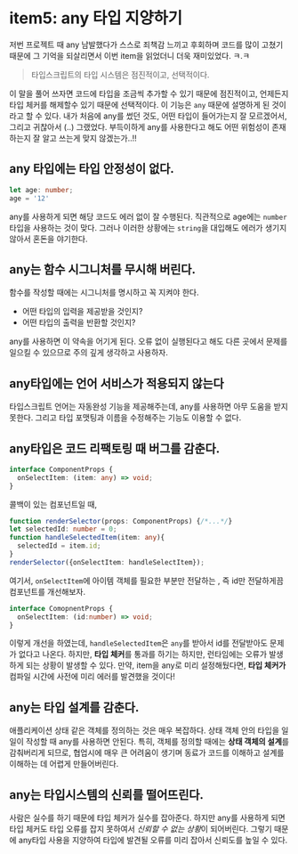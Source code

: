 # item5: any 타입 지양하기
저번 프로젝트 때 any 남발했다가 스스로 죄책감 느끼고 후회하며 코드를 많이 고쳤기 때문에 그 기억을 되살리면서 이번 item을 읽었더니 더욱 재미있었다. ㅋ.ㅋ

>타입스크립트의 타입 시스템은 점진적이고, 선택적이다.

이 말을 풀어 쓰자면 코드에 타입을 조금씩 추가할 수 있기 때문에 점진적이고, 언제든지 타입 체커를 해제할수 있기 때문에 선택적이다. 이 기능은 `any` 때문에 설명하게 된 것이라고 할 수 있다.
내가 처음에 any를 썼던 것도, 어떤 타입이 들어가는지 잘 모르겠어서, 그리고 귀찮아서 (..) 그랬었다.
부득이하게 any를 사용한다고 해도 어떤 위험성이 존재하는지 잘 알고 쓰는게 맞지 않겠는가..!!

## any 타입에는 타입 안정성이 없다.
```ts
let age: number;
age = '12'
```
any를 사용하게 되면 해당 코드도 에러 없이 잘 수행된다.
직관적으로 age에는 `number`타입을 사용하는 것이 맞다. 그러나 이러한 상황에는 `string`을 대입해도 에러가 생기지 않아서 혼돈을 야기한다.

## any는 함수 시그니처를 무시해 버린다.
함수를 작성할 때에는 시그니처를 명시하고 꼭 지켜야 한다.
- 어떤 타입의 입력을 제공받을 것인지?
- 어떤 타입의 출력을 반환할 것인지?

any를 사용하면 이 약속을 어기게 된다. 오류 없이 실행된다고 해도 다른 곳에서 문제를 일으킬 수 있으므로 주의 깊게 생각하고 사용하자.

## any타입에는 언어 서비스가 적용되지 않는다
타입스크립트 언어는 자동완성 기능을 제공해주는데, any를 사용하면 아무 도움을 받지 못한다.
그리고 타입 포맷팅과 이름을 수정해주는 기능도 이용할 수 없다.

## any타입은 코드 리팩토링 때 버그를 감춘다.
```ts
interface ComponentProps {
  onSelectItem: (item: any) => void;
}
```
콜백이 있는 컴포넌트일 때,
```ts
function renderSelector(props: ComponentProps) {/*...*/}
let selectedId: number = 0;
function handleSelectedItem(item: any){
  selectedId = item.id;
}
renderSelector({onSelectItem: handleSelectItem});
```
여기서, `onSelectItem`에 아이템 객체를 필요한 부분만 전달하는 , 즉 id만 전달하게끔 컴포넌트를 개선해보자.
```ts
interface ComopnentProps {
  onSelectItem: (id:number) => void;
}
```
이렇게 개선을 하였는데, `handleSelectedItem`은 `any`를 받아서 id를 전달받아도 문제가 없다고 나온다. 하지만, **타입 체커**를 통과를 하기는 하지만, 런타임에는 오류가 발생하게 되는 상황이 발생할 수 있다.
만약, item을 any로 미리 설정해뒀다면, **타입 체커가** 컴파일 시간에 사전에 미리 에러를  발견했을 것이다!

## any는 타입 설계를 감춘다.
애플리케이션 상태 같은 객체를 정의하는 것은 매우 복잡하다.
상태 객체 안의 타입을 일일이 작성할 때 any를 사용하면 안된다.
특히, 객체를 정의할 때에는 **상태 객체의 설계**를 감춰버리게 되므로, 협업시에 매우 큰 어려움이 생기며 동료가 코드를 이해하고 설계를 이해하는 데 어렵게 만들어버린다.

## any는 타입시스템의 신뢰를 떨어뜨린다.
사람은 실수를 하기 때문에 타입 체커가 실수를 잡아준다.
하지만 any를 사용하게 되면 타입 체커도 타입 오류를 잡지 못하여서 *신뢰할 수 없는 상황*이 되어버린다.
그렇기 때문에 any타입 사용을 지양하여 타입에 발견될 오류를 미리 잡아서 신뢰도를 높일 수 있다. 
